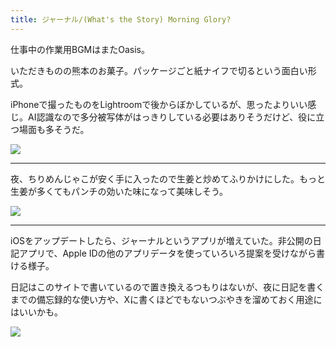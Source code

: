 ```yaml
---
title: ジャーナル/(What's the Story) Morning Glory?
---
```


仕事中の作業用BGMはまたOasis。

いただきものの熊本のお菓子。パッケージごと紙ナイフで切るという面白い形式。

iPhoneで撮ったものをLightroomで後からぼかしているが、思ったよりいい感じ。AI認識なので多分被写体がはっきりしている必要はありそうだけど、役に立つ場面も多そうだ。

![](https://photos.old.apkas.net/medium/202401/20240122-171257.webp)

---

夜、ちりめんじゃこが安く手に入ったので生姜と炒めてふりかけにした。もっと生姜が多くてもパンチの効いた味になって美味しそう。

![](https://photos.old.apkas.net/medium/202401/20240122-184535.webp)

---

iOSをアップデートしたら、ジャーナルというアプリが増えていた。非公開の日記アプリで、Apple IDの他のアプリデータを使っていろいろ提案を受けながら書ける様子。

日記はこのサイトで書いているので置き換えるつもりはないが、夜に日記を書くまでの備忘録的な使い方や、Xに書くほどでもないつぶやきを溜めておく用途にはいいかも。

![](https://photos.old.apkas.net/medium/202401/20240122-212100.webp)
